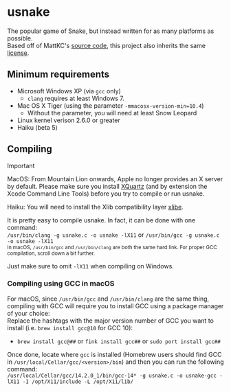 # usnake
The popular game of Snake, but instead written for as many platforms as possible. <br>
Based off of MattKC's [source code](https://mattkc.com/etc/snakeqr), this project also inherits the same [license](/LICENSE).

## Minimum requirements
- Microsoft Windows XP (via `gcc` only)
  - `clang` requires at least Windows 7.
- Mac OS X Tiger (using the parameter `-mmacosx-version-min=10.4`)
  - Without the parameter, you will need at least Snow Leopard
- Linux kernel verison 2.6.0 or greater
- Haiku (beta 5)

## Compiling
> [!IMPORTANT]
> MacOS: From Mountain Lion onwards, Apple no longer provides an X server by default. Please make sure you install [XQuartz](https://www.xquartz.org/) (and by extension the Xcode Command Line Tools) before you try to compile or run usnake.
>
> Haiku: You will need to install the Xlib compatibility layer [xlibe](https://depot.haiku-os.org/#!/?bcguid=bc1-FWRS&repos=haikuports&arch=x86_64&incldev=true&onlynatv=false&viewcrttyp=ALL&srchexpr=xlibe).

It is pretty easy to compile usnake. In fact, it can be done with one command: <br>
`/usr/bin/clang -g usnake.c -o usnake -lX11` or `/usr/bin/gcc -g usnake.c -o usnake -lX11` <br>
<sup>In macOS, `/usr/bin/gcc` and `/usr/bin/clang` are both the same hard link. For proper GCC compilation, scroll down a bit further.</sup>

Just make sure to omit `-lX11` when compiling on Windows.

### Compiling using GCC in macOS

For macOS, since `/usr/bin/gcc` and `/usr/bin/clang` are the same thing, compiling with GCC will require you to install GCC using a package manager of your choice: <br>
Replace the hashtags with the major version number of GCC you want to install (i.e. `brew install gcc@10` for GCC 10):
- `brew install gcc@##` or `fink install gcc##` or `sudo port install gcc##` <br>

Once done, locate where `gcc` is installed (Homebrew users should find GCC in `/usr/local/Cellar/gcc/<version>/bin`) and then you can run the following command: <br>
`/usr/local/Cellar/gcc/14.2.0_1/bin/gcc-14* -g usnake.c -o usnake-gcc -lX11 -I /opt/X11/include -L /opt/X11/lib/`
